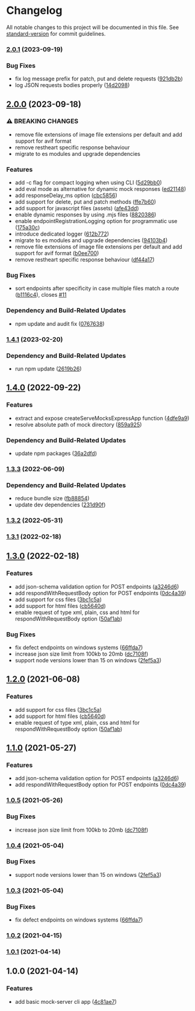 # Changelog

All notable changes to this project will be documented in this file. See [standard-version](https://github.com/conventional-changelog/standard-version) for commit guidelines.

### [2.0.1](https://github.com/diva-e/servemocks/compare/v2.0.0...v2.0.1) (2023-09-19)


### Bug Fixes

* fix log message prefix for patch, put and delete requests ([921db2b](https://github.com/diva-e/servemocks/commit/921db2b05cb14e7f2ba0b98763f040c606029415))
* log JSON requests bodies properly ([14d2098](https://github.com/diva-e/servemocks/commit/14d209873fda85a2a20af4ba87e22da87975bb63))

## [2.0.0](https://github.com/diva-e/servemocks/compare/v1.4.1...v2.0.0) (2023-09-18)


### ⚠ BREAKING CHANGES

* remove file extensions of image file extensions per default and add support for avif format
* remove restheart specific response behaviour
* migrate to es modules and upgrade dependencies

### Features

* add -c flag for compact logging when using CLI ([5d29bb0](https://github.com/diva-e/servemocks/commit/5d29bb0731ae5370aeed01ee7aa6367e0cd3fe0e))
* add eval mode as alternative for dynamic mock responses ([ed21148](https://github.com/diva-e/servemocks/commit/ed21148ea924d5ff786bd099782ffd0c3fd42bb8))
* add responseDelay_ms option ([cbc5856](https://github.com/diva-e/servemocks/commit/cbc5856855dadce580959cb468f8975e2ff0c93d))
* add support for delete, put and patch methods ([ffe7b60](https://github.com/diva-e/servemocks/commit/ffe7b60096f7590d4b8da7c4e49b7d825cf638d6))
* add support for javascript files (assets) ([afe43dd](https://github.com/diva-e/servemocks/commit/afe43dd88e89720a96d77e85aed06082df90c66e))
* enable dynamic responses by using .mjs files ([8820386](https://github.com/diva-e/servemocks/commit/8820386a6c044bced9bf7baddec0a11d78840ac2))
* enable endpointRegistrationLogging option for programmatic use ([175a30c](https://github.com/diva-e/servemocks/commit/175a30cb126264112f549acdadc3b9db18652c2e))
* introduce dedicated logger ([612b772](https://github.com/diva-e/servemocks/commit/612b7720b63d41b752d9985e5823219b949eee13))
* migrate to es modules and upgrade dependencies ([94103b4](https://github.com/diva-e/servemocks/commit/94103b493c65ba669759bec363b3fbb6ce6fe008))
* remove file extensions of image file extensions per default and add support for avif format ([b0ee700](https://github.com/diva-e/servemocks/commit/b0ee70018e43920a0380614e6902ad0ae6593483))
* remove restheart specific response behaviour ([df44a17](https://github.com/diva-e/servemocks/commit/df44a172b11456c72a67c27aad2a1f6c49d5cbe0))


### Bug Fixes

* sort endpoints after specificity in case multiple files match a route ([b1116c4](https://github.com/diva-e/servemocks/commit/b1116c4d816cabe6c9445aaae5bec213c08c341a)), closes [#11](https://github.com/diva-e/servemocks/issues/11)


### Dependency and Build-Related Updates

* npm update and audit fix ([0767638](https://github.com/diva-e/servemocks/commit/07676387188856433ee34b518bff7fbd22bf3561))

### [1.4.1](https://github.com/diva-e/servemocks/compare/v1.4.0...v1.4.1) (2023-02-20)


### Dependency and Build-Related Updates

* run npm update ([2619b26](https://github.com/diva-e/servemocks/commit/2619b26ee94d449cc6785229c8c900e39d8e8e8a))

## [1.4.0](https://github.com/diva-e/servemocks/compare/v1.3.3...v1.4.0) (2022-09-22)


### Features

* extract and expose createServeMocksExpressApp function ([4dfe9a9](https://github.com/diva-e/servemocks/commit/4dfe9a9eab2535c5db8ea47899cbf427c004fd1d))
* resolve absolute path of mock directory ([859a925](https://github.com/diva-e/servemocks/commit/859a925ce33c5a47ae4050c6a75cdac9d7d7bbd0))


### Dependency and Build-Related Updates

* update npm packages ([36a2dfd](https://github.com/diva-e/servemocks/commit/36a2dfdd8093221555baefa7ab62409518dfa7c9))

### [1.3.3](https://github.com/diva-e/servemocks/compare/v1.3.2...v1.3.3) (2022-06-09)


### Dependency and Build-Related Updates

* reduce bundle size ([fb88854](https://github.com/diva-e/servemocks/commit/fb888543e7049fd2db0e2853902dcb431ddb9da8))
* update dev dependencies ([231d90f](https://github.com/diva-e/servemocks/commit/231d90fa29baad0206141c03aefe8dc5180e16c3))

### [1.3.2](https://github.com/diva-e/servemocks/compare/v1.3.1...v1.3.2) (2022-05-31)

### [1.3.1](https://github.com/diva-e/servemocks/compare/v1.3.0...v1.3.1) (2022-02-18)

## [1.3.0](https://github.com/diva-e/servemocks/compare/v1.0.0...v1.3.0) (2022-02-18)


### Features

* add json-schema validation option for POST endpoints ([a3246d6](https://github.com/diva-e/servemocks/commit/a3246d68023c5b5304461635bd7f646a94d7cd4e))
* add respondWithRequestBody option for POST endpoints ([0dc4a39](https://github.com/diva-e/servemocks/commit/0dc4a394dbac02287ef1fe350f734ecff40fdbf0))
* add support for css files ([3bc1c5a](https://github.com/diva-e/servemocks/commit/3bc1c5a0fa2e805b3f8446c8ac40140b4e93e230))
* add support for html files ([cb5640d](https://github.com/diva-e/servemocks/commit/cb5640d4e724cf873819a3cc9d46ea8749fc6f48))
* enable request of type xml, plain, css and html  for respondWithRequestBody option ([50af1ab](https://github.com/diva-e/servemocks/commit/50af1ab7ccfe2ab90a3ba3ce6fe926be3a28bfaa))


### Bug Fixes

* fix defect endpoints on windows systems ([66ffda7](https://github.com/diva-e/servemocks/commit/66ffda707174efd8a6720b291392873d709ffa2c))
* increase json size limit from 100kb to 20mb ([dc7108f](https://github.com/diva-e/servemocks/commit/dc7108f8d93e7ab2cac6e6e534f18ba173c660e7))
* support node versions lower than 15 on windows ([2fef5a3](https://github.com/diva-e/servemocks/commit/2fef5a37c65d05eaa29664c8e3f5e039836947cf))

## [1.2.0](https://github.com/diva-e/servemocks/compare/v1.1.0...v1.2.0) (2021-06-08)

### Features

* add support for css files ([3bc1c5a](https://github.com/diva-e/servemocks/commit/3bc1c5a0fa2e805b3f8446c8ac40140b4e93e230))
* add support for html files ([cb5640d](https://github.com/diva-e/servemocks/commit/cb5640d4e724cf873819a3cc9d46ea8749fc6f48))
* enable request of type xml, plain, css and html  for respondWithRequestBody option ([50af1ab](https://github.com/diva-e/servemocks/commit/50af1ab7ccfe2ab90a3ba3ce6fe926be3a28bfaa))

## [1.1.0](https://github.com/diva-e/servemocks/compare/v1.0.5...v1.1.0) (2021-05-27)

### Features

* add json-schema validation option for POST endpoints ([a3246d6](https://github.com/diva-e/servemocks/commit/a3246d68023c5b5304461635bd7f646a94d7cd4e))
* add respondWithRequestBody option for POST endpoints ([0dc4a39](https://github.com/diva-e/servemocks/commit/0dc4a394dbac02287ef1fe350f734ecff40fdbf0))

### [1.0.5](https://github.com/diva-e/servemocks/compare/v1.0.4...v1.0.5) (2021-05-26)

### Bug Fixes

* increase json size limit from 100kb to 20mb ([dc7108f](https://github.com/diva-e/servemocks/commit/dc7108f8d93e7ab2cac6e6e534f18ba173c660e7))

### [1.0.4](https://github.com/diva-e/servemocks/compare/v1.0.3...v1.0.4) (2021-05-04)

### Bug Fixes

* support node versions lower than 15 on windows ([2fef5a3](https://github.com/diva-e/servemocks/commit/2fef5a37c65d05eaa29664c8e3f5e039836947cf))

### [1.0.3](https://github.com/diva-e/servemocks/compare/v1.0.2...v1.0.3) (2021-05-04)

### Bug Fixes

* fix defect endpoints on windows systems ([66ffda7](https://github.com/diva-e/servemocks/commit/66ffda707174efd8a6720b291392873d709ffa2c))

### [1.0.2](https://github.com/diva-e/servemocks/compare/v1.0.1...v1.0.2) (2021-04-15)

### [1.0.1](https://github.com/diva-e/servemocks/compare/v1.0.0...v1.0.1) (2021-04-14)

## 1.0.0 (2021-04-14)

### Features

* add basic mock-server cli app ([4c81ae7](https://github.com/eisverticker/servemocks/commit/4c81ae7940191746b7844f672454eedfe54a4d27))
